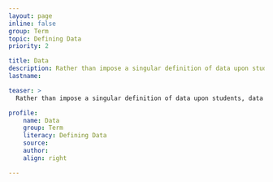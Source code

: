 ```yaml
---
layout: page
inline: false
group: Term
topic: Defining Data
priority: 2

title: Data
description: Rather than impose a singular definition of data upon students, data in this toolkit is presented from a variety of perspectives to highlight its relations to bodies, ethics, rhetoric, and power.
lastname: 

teaser: >
  Rather than impose a singular definition of data upon students, data in this toolkit is presented from a variety of perspectives to highlight its relations to bodies, ethics, rhetoric, and power.

profile:
    name: Data
    group: Term
    literacy: Defining Data
    source: 
    author: 
    align: right

---
```

